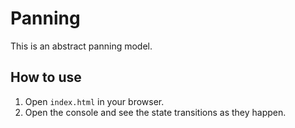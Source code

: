 # Panning

This is an abstract panning model.

## How to use

1. Open `index.html` in your browser.
2. Open the console and see the state transitions as they happen.
